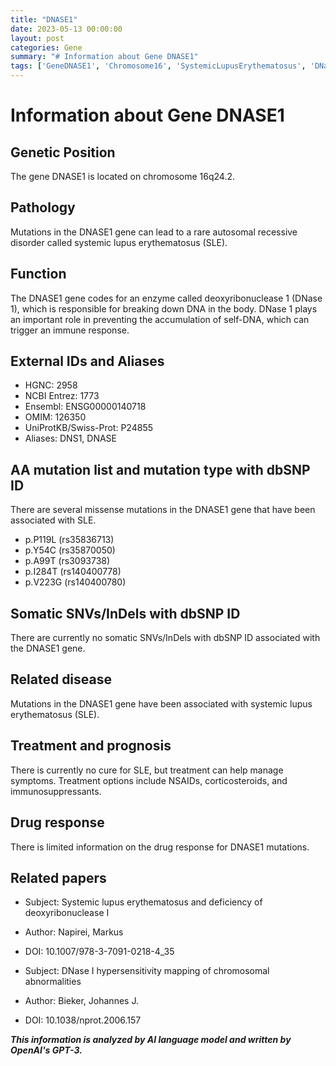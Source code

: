 ```yaml
---
title: "DNASE1"
date: 2023-05-13 00:00:00
layout: post
categories: Gene
summary: "# Information about Gene DNASE1"
tags: ['GeneDNASE1', 'Chromosome16', 'SystemicLupusErythematosus', 'DNase1Enzyme', 'MissenseMutations', 'TreatmentOptions', 'Immunosuppressants', 'DNaseIHypersensitivityMapping']
---
```


# Information about Gene DNASE1

## Genetic Position
The gene DNASE1 is located on chromosome 16q24.2.

## Pathology
Mutations in the DNASE1 gene can lead to a rare autosomal recessive disorder called systemic lupus erythematosus (SLE).

## Function
The DNASE1 gene codes for an enzyme called deoxyribonuclease 1 (DNase 1), which is responsible for breaking down DNA in the body. DNase 1 plays an important role in preventing the accumulation of self-DNA, which can trigger an immune response.

## External IDs and Aliases
- HGNC: 2958
- NCBI Entrez: 1773
- Ensembl: ENSG00000140718
- OMIM: 126350
- UniProtKB/Swiss-Prot: P24855
- Aliases: DNS1, DNASE

## AA mutation list and mutation type with dbSNP ID
There are several missense mutations in the DNASE1 gene that have been associated with SLE. 
- p.P119L (rs35836713)
- p.Y54C (rs35870050)
- p.A99T (rs3093738)
- p.I284T (rs140400778)
- p.V223G (rs140400780)

## Somatic SNVs/InDels with dbSNP ID
There are currently no somatic SNVs/InDels with dbSNP ID associated with the DNASE1 gene.

## Related disease
Mutations in the DNASE1 gene have been associated with systemic lupus erythematosus (SLE).

## Treatment and prognosis
There is currently no cure for SLE, but treatment can help manage symptoms. Treatment options include NSAIDs, corticosteroids, and immunosuppressants.

## Drug response
There is limited information on the drug response for DNASE1 mutations.

## Related papers
- Subject: Systemic lupus erythematosus and deficiency of deoxyribonuclease I
- Author: Napirei, Markus 
- DOI: 10.1007/978-3-7091-0218-4_35

- Subject: DNase I hypersensitivity mapping of chromosomal abnormalities
- Author: Bieker, Johannes J. 
- DOI: 10.1038/nprot.2006.157

**_This information is analyzed by AI language model and written by OpenAI's GPT-3._**